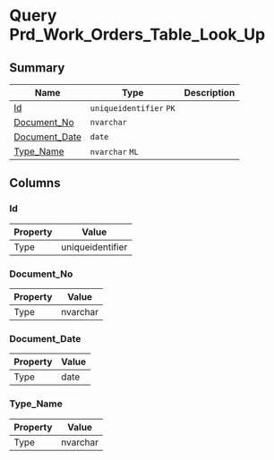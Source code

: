 # Query Prd_Work_Orders_Table_Look_Up


## Summary

| Name | Type | Description |
| - | - | --- |
|[Id](#id)|`uniqueidentifier` `PK`||
|[Document_No](#document_no)|`nvarchar` ||
|[Document_Date](#document_date)|`date` ||
|[Type_Name](#type_name)|`nvarchar` `ML`||

## Columns

### Id

| Property | Value |
| - | - |
|Type|uniqueidentifier|

### Document_No

| Property | Value |
| - | - |
|Type|nvarchar|

### Document_Date

| Property | Value |
| - | - |
|Type|date|

### Type_Name

| Property | Value |
| - | - |
|Type|nvarchar|



